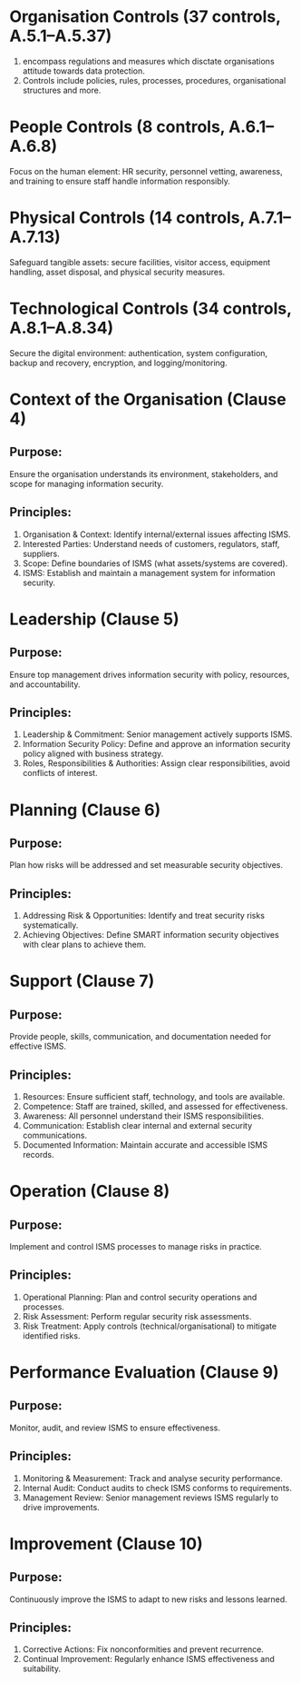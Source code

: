 # Organisation Controls (37 controls, A.5.1–A.5.37)
1. encompass regulations and measures which disctate organisations attitude towards data protection.
2. Controls include policies, rules, processes, procedures, organisational structures and more.

# People Controls (8 controls, A.6.1–A.6.8)
Focus on the human element: HR security, personnel vetting, awareness, and training to ensure staff handle information responsibly.

# Physical Controls (14 controls, A.7.1–A.7.13)
Safeguard tangible assets: secure facilities, visitor access, equipment handling, asset disposal, and physical security measures.

# Technological Controls (34 controls, A.8.1–A.8.34)
Secure the digital environment: authentication, system configuration, backup and recovery, encryption, and logging/monitoring.


# Context of the Organisation (Clause 4)
## Purpose:
Ensure the organisation understands its environment, stakeholders, and scope for managing information security.
## Principles:
1. Organisation & Context: Identify internal/external issues affecting ISMS.
2. Interested Parties: Understand needs of customers, regulators, staff, suppliers.
3. Scope: Define boundaries of ISMS (what assets/systems are covered).
4. ISMS: Establish and maintain a management system for information security.


# Leadership (Clause 5)
## Purpose:
Ensure top management drives information security with policy, resources, and accountability.
## Principles:
1. Leadership & Commitment: Senior management actively supports ISMS.
2. Information Security Policy: Define and approve an information security policy aligned with business strategy.
3. Roles, Responsibilities & Authorities: Assign clear responsibilities, avoid conflicts of interest.


# Planning (Clause 6)
## Purpose:
Plan how risks will be addressed and set measurable security objectives.
## Principles:
1. Addressing Risk & Opportunities: Identify and treat security risks systematically.  
2. Achieving Objectives: Define SMART information security objectives with clear plans to achieve them.  


# Support (Clause 7)
## Purpose:
Provide people, skills, communication, and documentation needed for effective ISMS.
## Principles:
1. Resources: Ensure sufficient staff, technology, and tools are available.  
2. Competence: Staff are trained, skilled, and assessed for effectiveness.  
3. Awareness: All personnel understand their ISMS responsibilities.  
4. Communication: Establish clear internal and external security communications.  
5. Documented Information: Maintain accurate and accessible ISMS records.  


# Operation (Clause 8)
## Purpose:
Implement and control ISMS processes to manage risks in practice.
## Principles:
1. Operational Planning: Plan and control security operations and processes.  
2. Risk Assessment: Perform regular security risk assessments.  
3. Risk Treatment: Apply controls (technical/organisational) to mitigate identified risks.  


# Performance Evaluation (Clause 9)
## Purpose:
Monitor, audit, and review ISMS to ensure effectiveness.
## Principles:
1. Monitoring & Measurement: Track and analyse security performance.  
2. Internal Audit: Conduct audits to check ISMS conforms to requirements.  
3. Management Review: Senior management reviews ISMS regularly to drive improvements.  


# Improvement (Clause 10)
## Purpose:
Continuously improve the ISMS to adapt to new risks and lessons learned.
## Principles:
1. Corrective Actions: Fix nonconformities and prevent recurrence.  
2. Continual Improvement: Regularly enhance ISMS effectiveness and suitability.  
